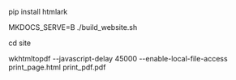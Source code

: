 pip install htmlark

MKDOCS_SERVE=B ./build_website.sh

cd site

wkhtmltopdf --javascript-delay 45000 --enable-local-file-access print_page.html print_pdf.pdf
